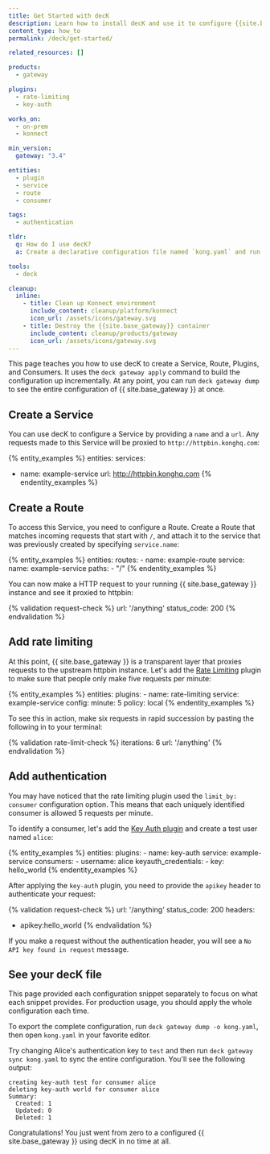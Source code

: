 ```yaml
---
title: Get Started with decK
description: Learn how to install decK and use it to configure {{site.base_gateway}}
content_type: how_to
permalink: /deck/get-started/

related_resources: []

products:
  - gateway

plugins:
  - rate-limiting
  - key-auth

works_on:
  - on-prem
  - konnect

min_version:
  gateway: "3.4"

entities:
  - plugin
  - service
  - route
  - consumer

tags:
  - authentication

tldr:
  q: How do I use decK?
  a: Create a declarative configuration file named `kong.yaml` and run `deck gateway sync kong.yaml`

tools:
  - deck

cleanup:
  inline:
    - title: Clean up Konnect environment
      include_content: cleanup/platform/konnect
      icon_url: /assets/icons/gateway.svg
    - title: Destroy the {{site.base_gateway}} container
      include_content: cleanup/products/gateway
      icon_url: /assets/icons/gateway.svg
---
```


This page teaches you how to use decK to create a Service, Route, Plugins, and Consumers. It uses the `deck gateway apply` command to build the configuration up incrementally. At any point, you can run `deck gateway dump` to see the entire configuration of {{ site.base_gateway }} at once.

## Create a Service

You can use decK to configure a Service by providing a `name` and a `url`. Any requests made to this Service will be proxied to `http://httpbin.konghq.com`:

{% entity_examples %}
entities:
  services:
  - name: example-service
    url: http://httpbin.konghq.com
{% endentity_examples %}

## Create a Route

To access this Service, you need to configure a Route. Create a Route that matches incoming requests that start with `/`, and attach it to the service that was previously created by specifying `service.name`:

{% entity_examples %}
entities:
  routes:
    - name: example-route
      service:
        name: example-service
      paths:
        - "/"
{% endentity_examples %}

You can now make a HTTP request to your running {{ site.base_gateway }} instance and see it proxied to httpbin:

{% validation request-check %}
url: '/anything'
status_code: 200
{% endvalidation %}

## Add rate limiting

At this point, {{ site.base_gateway }} is a transparent layer that proxies requests to the upstream httpbin instance. Let's add the [Rate Limiting](/plugins/rate-limiting/) plugin to make sure that people only make five requests per minute:

{% entity_examples %}
entities:
  plugins:
    - name: rate-limiting
      service: example-service
      config:
        minute: 5
        policy: local
{% endentity_examples %}

To see this in action, make six requests in rapid succession by pasting the following in to your terminal:

{% validation rate-limit-check %}
iterations: 6
url: '/anything'
{% endvalidation %}

## Add authentication

You may have noticed that the rate limiting plugin used the `limit_by: consumer` configuration option. This means that each uniquely identified consumer is allowed 5 requests per minute.

To identify a consumer, let's add the [Key Auth plugin](/plugins/key-auth/) and create a test user named `alice`:

{% entity_examples %}
entities:
  plugins:
    - name: key-auth
      service: example-service
  consumers:
    - username: alice
      keyauth_credentials:
        - key: hello_world
{% endentity_examples %}

After applying the `key-auth` plugin, you need to provide the `apikey` header to authenticate your request:

{% validation request-check %}
url: '/anything'
status_code: 200
headers:
  - apikey:hello_world
{% endvalidation %}

If you make a request without the authentication header, you will see a `No API key found in request` message.

## See your decK file

This page provided each configuration snippet separately to focus on what each snippet provides. For production usage, you should apply the whole configuration each time.

To export the complete configuration, run `deck gateway dump -o kong.yaml`, then open `kong.yaml` in your favorite editor.

Try changing Alice's authentication key to `test` and then run `deck gateway sync kong.yaml` to sync the entire configuration. You'll see the following output:

```
creating key-auth test for consumer alice
deleting key-auth world for consumer alice
Summary:
  Created: 1
  Updated: 0
  Deleted: 1
```

Congratulations! You just went from zero to a configured {{ site.base_gateway }} using decK in no time at all.
